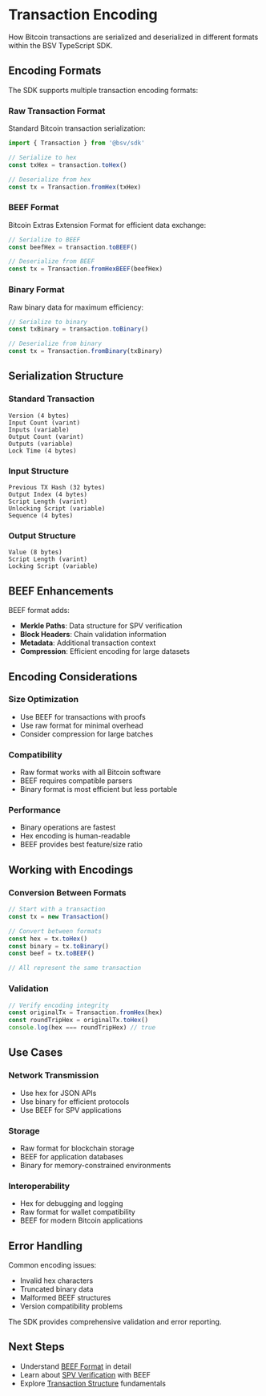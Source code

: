 # Transaction Encoding

How Bitcoin transactions are serialized and deserialized in different formats within the BSV TypeScript SDK.

## Encoding Formats

The SDK supports multiple transaction encoding formats:

### Raw Transaction Format

Standard Bitcoin transaction serialization:

```typescript
import { Transaction } from '@bsv/sdk'

// Serialize to hex
const txHex = transaction.toHex()

// Deserialize from hex
const tx = Transaction.fromHex(txHex)
```

### BEEF Format

Bitcoin Extras Extension Format for efficient data exchange:

```typescript
// Serialize to BEEF
const beefHex = transaction.toBEEF()

// Deserialize from BEEF
const tx = Transaction.fromHexBEEF(beefHex)
```

### Binary Format

Raw binary data for maximum efficiency:

```typescript
// Serialize to binary
const txBinary = transaction.toBinary()

// Deserialize from binary
const tx = Transaction.fromBinary(txBinary)
```

## Serialization Structure

### Standard Transaction

```
Version (4 bytes)
Input Count (varint)
Inputs (variable)
Output Count (varint)  
Outputs (variable)
Lock Time (4 bytes)
```

### Input Structure

```
Previous TX Hash (32 bytes)
Output Index (4 bytes)
Script Length (varint)
Unlocking Script (variable)
Sequence (4 bytes)
```

### Output Structure

```
Value (8 bytes)
Script Length (varint)
Locking Script (variable)
```

## BEEF Enhancements

BEEF format adds:

- **Merkle Paths**: Data structure for SPV verification
- **Block Headers**: Chain validation information
- **Metadata**: Additional transaction context
- **Compression**: Efficient encoding for large datasets

## Encoding Considerations

### Size Optimization

- Use BEEF for transactions with proofs
- Use raw format for minimal overhead
- Consider compression for large batches

### Compatibility

- Raw format works with all Bitcoin software
- BEEF requires compatible parsers
- Binary format is most efficient but less portable

### Performance

- Binary operations are fastest
- Hex encoding is human-readable
- BEEF provides best feature/size ratio

## Working with Encodings

### Conversion Between Formats

```typescript
// Start with a transaction
const tx = new Transaction()

// Convert between formats
const hex = tx.toHex()
const binary = tx.toBinary()
const beef = tx.toBEEF()

// All represent the same transaction
```

### Validation

```typescript
// Verify encoding integrity
const originalTx = Transaction.fromHex(hex)
const roundTripHex = originalTx.toHex()
console.log(hex === roundTripHex) // true
```

## Use Cases

### Network Transmission

- Use hex for JSON APIs
- Use binary for efficient protocols
- Use BEEF for SPV applications

### Storage

- Raw format for blockchain storage
- BEEF for application databases
- Binary for memory-constrained environments

### Interoperability

- Hex for debugging and logging
- Raw format for wallet compatibility
- BEEF for modern Bitcoin applications

## Error Handling

Common encoding issues:

- Invalid hex characters
- Truncated binary data
- Malformed BEEF structures
- Version compatibility problems

The SDK provides comprehensive validation and error reporting.

## Next Steps

- Understand [BEEF Format](./beef.md) in detail
- Learn about [SPV Verification](./spv-verification.md) with BEEF
- Explore [Transaction Structure](./transaction-structure.md) fundamentals
